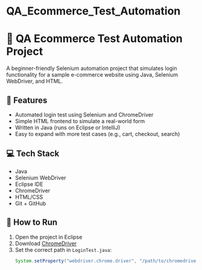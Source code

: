 # QA_Ecommerce_Test_Automation
# 🛒 QA Ecommerce Test Automation Project

A beginner-friendly Selenium automation project that simulates login functionality for a sample e-commerce website using Java, Selenium WebDriver, and HTML.

## 🚀 Features
- Automated login test using Selenium and ChromeDriver
- Simple HTML frontend to simulate a real-world form
- Written in Java (runs on Eclipse or IntelliJ)
- Easy to expand with more test cases (e.g., cart, checkout, search)

## 💻 Tech Stack
- Java
- Selenium WebDriver
- Eclipse IDE
- ChromeDriver
- HTML/CSS
- Git + GitHub


## 🧪 How to Run
1. Open the project in Eclipse
2. Download [ChromeDriver](https://chromedriver.chromium.org/downloads)
3. Set the correct path in `LoginTest.java`:
   ```java
   System.setProperty("webdriver.chrome.driver", "/path/to/chromedriver");


